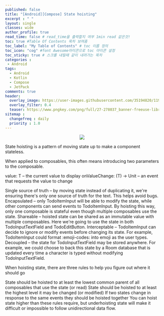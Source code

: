 ```yaml
---
published: false
title: "[Android][Compose] State hoisting"	
excerpt : " "	
layout: single	
classes: wide
author_profile: true	
read_time: false # read_time을 출력할지 여부 1min read 같은것!	
toc: true #Table Of Contents 목차 보여줌	
toc_label: "My Table of Contents" # toc 이름 정의	
toc_icon: "cog" #font Awesome아이콘으로 toc 아이콘 설정	
toc_sticky: true # 스크롤 내릴때 같이 내려가는 목차	
categories :	
 - Android	
tags: 	
  - Android
  - Kotlin
  - Compose
  - JetPack
comments: true	
header:
  overlay_image: https://user-images.githubusercontent.com/35194820/119770376-18f76c80-bef7-11eb-8b3e-abca9300d1c1.gif
  overlay_filter: 0.4
  teaser: https://www.pngkey.com/png/full/27-278037_banner-freeuse-library-android-transparent-app-android-development.png
sitemap :	
  changefreq : daily	
  priority : 1.0	
---
```


<div align="center">
<img src="https://user-images.githubusercontent.com/35194820/120804010-1fcd5180-c57f-11eb-9863-f632f74bbf86.jpg">
</div>

State hoisting is a pattern of moving state up to make a component stateless.

When applied to composables, this often means introducing two parameters to the composable.

value: T – the current value to display
onValueChange: (T) -> Unit – an event that requests the value to change

Single source of truth – by moving state instead of duplicating it, we're ensuring there's only one source of truth for the text. This helps avoid bugs.
Encapsulated – only TodoItemInput will be able to modify the state, while other components can send events to TodoItemInput. By hoisting this way, only one composable is stateful even though multiple composables use the state.
Shareable – hoisted state can be shared as an immutable value with multiple composables. Here we're going to use the state in both TodoInputTextField and TodoEditButton.
Interceptable – TodoItemInput can decide to ignore or modify events before changing its state. For example, TodoItemInput could format :emoji-codes: into emoji as the user types.
Decoupled – the state for TodoInputTextField may be stored anywhere. For example, we could choose to back this state by a Room database that is updated every time a character is typed without modifying TodoInputTextField.

When hoisting state, there are three rules to help you figure out where it should go

State should be hoisted to at least the lowest common parent of all composables that use the state (or read)
State should be hoisted to at least the highest level it may be changed (or modified)
If two states change in response to the same events they should be hoisted together
You can hoist state higher than these rules require, but underhoisting state will make it difficult or impossible to follow unidirectional data flow.